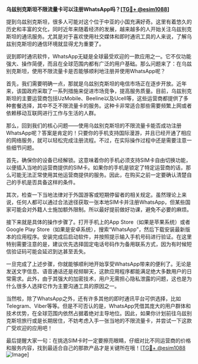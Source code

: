 **乌兹别克斯坦不限流量卡可以注册WhatsApp吗？[[TG💪+ @esim1088](https://t.me/s/esim1088)]**

提到乌兹别克斯坦，很多人可能对这个位于中亚的小国充满好奇。这里有着悠久的历史和丰富的文化，同时近年来随着经济的发展，越来越多的人开始关注乌兹别克斯坦的通讯服务。尤其是对于喜欢使用社交媒体和即时通讯工具的人来说，了解乌兹别克斯坦的通信环境就显得尤为重要了。

说到即时通讯软件，WhatsApp无疑是全球最受欢迎的一款应用之一。它不仅功能强大、操作简便，而且在全球范围内都有广泛的用户基础。那么问题来了：在乌兹别克斯坦，使用不限流量卡是否能够顺利地注册并使用WhatsApp呢？

首先，我们需要明确一点，那就是乌兹别克斯坦的电信市场正在逐步开放。近年来，该国政府采取了一系列措施来促进市场竞争，提高服务质量。目前，乌兹别克斯坦的主要运营商包括UzMobile、Beeline以及Ucell等，这些运营商都提供了多种套餐选择，其中不乏不限流量卡的服务。这种卡非常适合那些需要频繁上网或者依赖移动互联网进行工作与生活的人群。

那么，回到我们的核心问题——使用乌兹别克斯坦的不限流量卡能否成功注册WhatsApp呢？答案是肯定的！只要你的手机支持国际漫游，并且已经开通了相应的网络服务，就可以轻松完成注册流程。不过，在实际操作过程中还是需要注意一些细节问题。

首先，确保你的设备已经解锁。这意味着你的手机必须支持SIM卡自由切换功能，以便插入当地的运营商提供的SIM卡。如果你的手机是锁定了特定运营商的话，那么可能无法正常使用其他运营商提供的服务。因此，在购买之前一定要确认清楚自己的手机是否具备这样的条件。

其次，检查一下当地法律对于外国游客或短期停留者的相关规定。虽然理论上来说，任何人都可以通过合法途径获取一张本地SIM卡并注册WhatsApp，但某些国家可能会对外籍人士施加额外限制。所以最好提前做好功课，避免不必要的麻烦。

接下来就是具体的操作步骤了。打开手机上的App Store（如果是苹果系统）或者Google Play Store（如果是安卓系统），搜索“WhatsApp”，然后下载安装最新版本的应用程序。安装完成后启动软件，并按照提示输入手机号码进行验证。在这里特别需要注意的是，建议优先选择固定电话号码作为备用联系方式，因为有时候短信验证码可能会延迟到达甚至丢失。

一旦完成了上述步骤，你就能够顺利地开始享受WhatsApp带来的便利了。无论是发送文字信息、语音通话还是视频聊天，这款应用程序都能满足绝大多数用户的日常需求。此外，由于其强大的加密技术，用户无需担心隐私泄露的问题，这也是为什么很多人选择它作为主要沟通工具的原因之一。

当然啦，除了WhatsApp之外，还有许多其他的即时通讯平台可供选择，比如Telegram、Viber等等。但是不可否认的是，WhatsApp凭借其庞大的用户群体和技术优势，在全球范围内依然占据着绝对主导地位。因此，如果你计划前往乌兹别克斯坦旅行或是长期居住，不妨考虑入手一张当地的不限流量卡，并尝试一下这款广受欢迎的应用吧！

最后提醒大家一句：在挑选SIM卡时一定要擦亮眼睛，仔细对比不同运营商的价格和服务内容，找到最适合自己的那款产品才是关键所在哦！[[TG💪+ @esim1088](https://t.me/s/esim1088) ![Image](https://i.postimg.cc/4NQfJmqS/Snipaste-2025-05-13-00-14-12.png)]